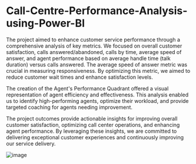 # Call-Centre-Performance-Analysis-using-Power-BI
The project aimed to enhance customer service performance through a comprehensive analysis of key metrics. We focused on overall customer satisfaction, calls answered/abandoned, calls by time, average speed of answer, and agent performance based on average handle time (talk duration) versus calls answered.
The average speed of answer metric was crucial in measuring responsiveness. By optimizing this metric, we aimed to reduce customer wait times and enhance satisfaction levels.

The creation of the Agent's Performance Quadrant offered a visual representation of agent efficiency and effectiveness. This analysis enabled us to identify high-performing agents, optimize their workload, and provide targeted coaching for agents needing improvement.

The project outcomes provide actionable insights for improving overall customer satisfaction, optimizing call center operations, and enhancing agent performance. By leveraging these insights, we are committed to delivering exceptional customer experiences and continuously improving our service delivery.



![image](https://github.com/laxmivish/Call-Centre-Performance-Analysis-using-Power-BI/assets/129850080/f0956ff8-e881-4947-9905-fe1265f354c6)

